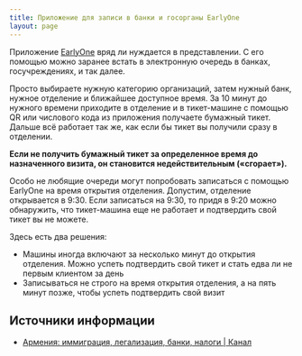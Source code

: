 ```yaml
---
title: Приложение для записи в банки и госорганы EarlyOne
layout: page
---
```


Приложение [EarlyOne](https://earlyone.com/mobile-application/) вряд ли нуждается в представлении. С его помощью можно
заранее встать в электронную очередь в банках, госучреждениях, и так далее.

Просто выбираете нужную категорию организаций, затем нужный банк, нужное отделение и ближайшее доступное время. За
10 минут до нужного времени приходите в отделение и в тикет-машине с помощью QR или числового кода из приложения
получаете бумажный тикет. Дальше всё работает так же, как если бы тикет вы получили сразу в отделении.

**Если не получить бумажный тикет за определенное время до назначенного визита, он становится недействительным («сгорает»).**

Особо не любящие очереди могут попробовать записаться с помощью EarlyOne на время открытия отделения. Допустим,
отделение открывается в 9:30. Если записаться на 9:30, то придя в 9:20 можно обнаружить, что тикет-машина еще не
работает и подтвердить свой тикет вы не можете.

Здесь есть два решения:
- Машины иногда включают за несколько минут до открытия отделения. Можно успеть подтвердить свой тикет и стать едва ли не первым клиентом за день
- Записываться не строго на время открытия отделения, а на пять минут позже, чтобы успеть подтвердить свой визит

## Источники информации

- [Армения: иммиграция, легализация, банки, налоги \| Канал](https://t.me/am_banking_and_residency)
